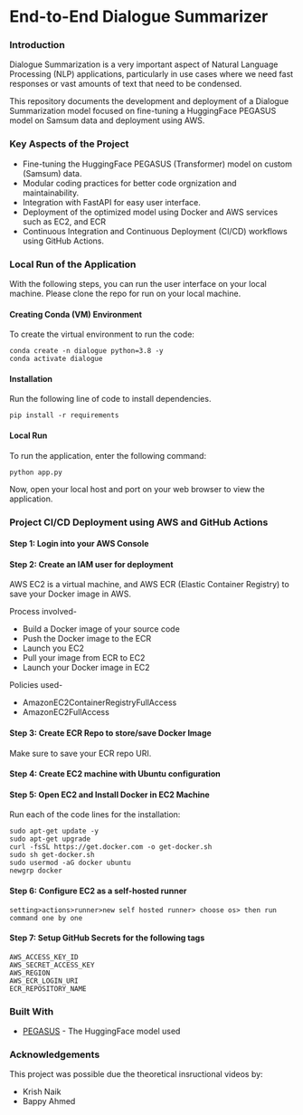 # End-to-End Dialogue Summarizer

### Introduction
Dialogue Summarization is a very important aspect of Natural Language Processing (NLP) applications, particularly in use cases where we need fast responses or vast amounts of text that need to be condensed.

This repository documents the development and deployment of a Dialogue Summarization model focused on fine-tuning a HuggingFace PEGASUS model on Samsum data and deployment using AWS.

### Key Aspects of the Project
* Fine-tuning the HuggingFace PEGASUS (Transformer) model on custom (Samsum) data.
* Modular coding practices for better code orgnization and maintainability.
* Integration with FastAPI for easy user interface.
* Deployment of the optimized model using Docker and AWS services such as EC2, and ECR
* Continuous Integration and Continuous Deployment (CI/CD) workflows using GitHub Actions.

### Local Run of the Application

With the following steps, you can run the user interface on your local machine.
Please clone the repo for run on your local machine.

#### Creating Conda (VM) Environment

To create the virtual environment to run the code:
```
conda create -n dialogue python=3.8 -y
conda activate dialogue
```

#### Installation

Run the following line of code to install dependencies.
```
pip install -r requirements
```

#### Local Run

To run the application, enter the following command:
```
python app.py
```

Now, open your local host and port on your web browser to view the application.

### Project CI/CD Deployment using AWS and GitHub Actions

#### Step 1: Login into your AWS Console

#### Step 2: Create an IAM user for deployment

AWS EC2 is a virtual machine, and AWS ECR (Elastic Container Registry) to save your Docker image in AWS.

Process involved-
* Build a Docker image of your source code
* Push the Docker image to the ECR
* Launch you EC2
* Pull your image from ECR to EC2
* Launch your Docker image in EC2

Policies used-
* AmazonEC2ContainerRegistryFullAccess
* AmazonEC2FullAccess

#### Step 3: Create ECR Repo to store/save Docker Image
Make sure to save your ECR repo URI.

#### Step 4: Create EC2 machine with Ubuntu configuration

#### Step 5: Open EC2 and Install Docker in EC2 Machine

Run each of the code lines for the installation:
```
sudo apt-get update -y
sudo apt-get upgrade
curl -fsSL https://get.docker.com -o get-docker.sh
sudo sh get-docker.sh
sudo usermod -aG docker ubuntu
newgrp docker
```

#### Step 6: Configure EC2 as a self-hosted runner

```
setting>actions>runner>new self hosted runner> choose os> then run command one by one
```

#### Step 7: Setup GitHub Secrets for the following tags

```
AWS_ACCESS_KEY_ID
AWS_SECRET_ACCESS_KEY
AWS_REGION
AWS_ECR_LOGIN_URI
ECR_REPOSITORY_NAME
```

### Built With

* [PEGASUS](https://huggingface.co/google/pegasus-cnn_dailymail) - The HuggingFace model used

### Acknowledgements

This project was possible due the theoretical insructional videos by:
* Krish Naik
* Bappy Ahmed

